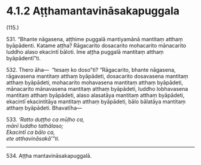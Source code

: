 # 4.1.2 Aṭṭhamantavināsakapuggala

(115.)

531\. “Bhante nāgasena, aṭṭhime puggalā mantiyamānā mantitaṃ atthaṃ byāpādenti. Katame aṭṭha? Rāgacarito dosacarito mohacarito mānacarito luddho alaso ekacintī bāloti. Ime aṭṭha puggalā mantitaṃ atthaṃ byāpādentī”ti.

532\. Thero āha—  “tesaṃ ko doso”ti? “Rāgacarito, bhante nāgasena, rāgavasena mantitaṃ atthaṃ byāpādeti, dosacarito dosavasena mantitaṃ atthaṃ byāpādeti, mohacarito mohavasena mantitaṃ atthaṃ byāpādeti, mānacarito mānavasena mantitaṃ atthaṃ byāpādeti, luddho lobhavasena mantitaṃ atthaṃ byāpādeti, alaso alasatāya mantitaṃ atthaṃ byāpādeti, ekacintī ekacintitāya mantitaṃ atthaṃ byāpādeti, bālo bālatāya mantitaṃ atthaṃ byāpādeti. Bhavatīha—

533\. _‘Ratto duṭṭho ca mūḷho ca,_  
_mānī luddho tathālaso;_  
_Ekacintī ca bālo ca,_  
_ete atthavināsakā’”ti._  

---

534\. Aṭṭha mantavināsakapuggalā.
